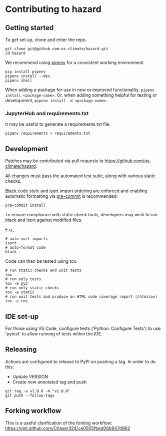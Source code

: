# Contributing to hazard

## Getting started
To get set up, clone and enter the repo.
```
git clone git@github.com:os-climate/hazard.git
cd hazard
```

We recommend using [pipenv](https://pipenv.pypa.io/en/latest/) for a
consistent working environment.
```
pip install pipenv
pipenv install --dev
pipenv shell
```

When adding a package for use in new or improved functionality,
`pipenv install <package-name>`. Or, when adding something helpful for
testing or development, `pipenv install -d <package-name>`.

### JupyterHub and requirements.txt
It may be useful to generate a requirements.txt file:  
```
pipenv requirements > requirements.txt
```

## Development
Patches may be contributed via pull requests to
https://github.com/os-climate/hazard.

All changes must pass the automated test suite, along with various static
checks.

[Black](https://black.readthedocs.io/) code style and
[isort](https://pycqa.github.io/isort/) import ordering are enforced
and enabling automatic formatting via [pre-commit](https://pre-commit.com/)
is recommended:
```
pre-commit install
```

To ensure compliance with static check tools, developers may wish to run black and isort against modified files.

E.g.,
```
# auto-sort imports
isort .
# auto-format code
black .
```

Code can then be tested using tox.
```
# run static checks and unit tests
tox
# run only tests
tox -e py3
# run only static checks
tox -e static
# run unit tests and produce an HTML code coverage report (/htmlcov)
tox -e cov
```

## IDE set-up
For those using VS Code, configure tests ('Python: Configure Tests') to use 'pytest'
to allow running of tests within the IDE.

## Releasing
Actions are configured to release to PyPI on pushing a tag. In order to do this:
- Update VERSION
- Create new annotated tag and push 
```
git tag -a v1.0.0 -m "v1.0.0"
git push --follow-tags
```

## Forking workflow
This is a useful clarification of the forking workflow:
https://gist.github.com/Chaser324/ce0505fbed06b947d962


